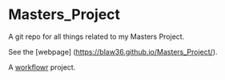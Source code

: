 # Masters_Project

A git repo for all things related to my Masters Project.

See the [webpage] (https://blaw36.github.io/Masters_Project/).

A [workflowr][] project.

[workflowr]: https://github.com/jdblischak/workflowr
